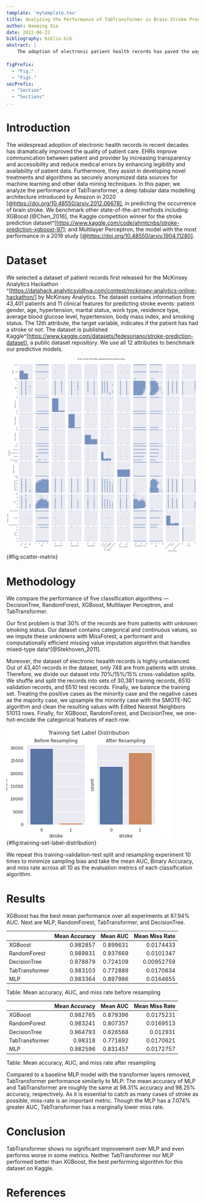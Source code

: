 ```yaml
---
template: 'mytemplate.tex'
title: Analyzing the Performance of TabTransformer in Brain Stroke Prediction
author: Haoming Xia
date: 2022-06-22
bibliography: biblio.bib
abstract: |
	The adoption of electronic patient health records has paved the way for machine learning and deep learning in disease diagnostics and prediction. Neural networks are especially suited to such tasks as they can handle noisy data and perform well even with many input variables. In this study, we measure the performance of TabTransformer, a new deep tabular data modelling architecture proposed in 2020. We then compare TabTransformer’s performance with other state-of-art machine learning algorithms, including the feed-forward Multilayer Perceptron model, which performed well in previous studies.

figPrefix:
  - "Fig."
  - "Figs."
secPrefix:
  - "Section"
  - "Sections"
...
```


# Introduction

The widespread adoption of electronic health records in recent decades has
dramatically improved the quality of patient care. EHRs improve
communication between patient and provider by increasing transparency and
accessibility and reduce medical errors by enhancing legibility and
availability of patient data. Furthermore, they assist in developing novel
treatments and algorithms as securely anonymized data sources for machine
learning and other data mining techniques. In this paper, we analyze the
performance of TabTransformer, a deep tabular data modelling architecture
introduced by Amazon in 2020 [@https://doi.org/10.48550/arxiv.2012.06678],
in predicting the occurrence of brain stroke. We benchmark other
state-of-the-art methods including XGBoost [@Chen_2016], the Kaggle
competition winner for the stroke prediction
dataset^[<https://www.kaggle.com/code/ahmtcnbs/stroke-prediction-xgboost-97>];
and Multilayer Perceptron, the model with the most performance in a 2019
study [@https://doi.org/10.48550/arxiv.1904.11280].

# Dataset

We selected a dataset of patient records first released for the McKinsey
Analytics Hackathon
^[<https://datahack.analyticsvidhya.com/contest/mckinsey-analytics-online-hackathon/>]
by McKinsey Analytics. The dataset contains information from 43,401
patients and 11 clinical features for predicting stroke events: patient
gender, age, hypertension, marital status, work type, residence type,
average blood glucose level, hypertension, body mass index, and smoking
status. The 12th attribute, the target variable, indicates if the patient
has had a stroke or not. The dataset is published
Kaggle^[<https://www.kaggle.com/datasets/fedesoriano/stroke-prediction-dataset>],
a public dataset repository. We use all 12 attributes to benchmark our
predictive models.

![Scatterplot matrix](../results/pairplot.png){#fig:scatter-matrix}

# Methodology

We compare the performance of five classification algorithms
— DecisionTree, RandomForest, XGBoost, Multilayer Perceptron, and
TabTransformer.

Our first problem is that 30% of the records are from patients with
unknown smoking status. Our dataset contains categorical and continuous
values, so we impute these unknowns with MissForest, a performant and
computationally efficient missing value imputation algorithm that handles
mixed-type data^[@Stekhoven_2011].

Moreover, the dataset of electronic heaalth records is highly unbalanced.
Out of 43,401 records in the dataset, only 748 are from patients with
stroke. Therefore, we divide our dataset into 70%/15%/15% cross-validation
splits. We shuffle and split the records into sets of 30,381 training
records, 6510 validation records, and 6510 test records. Finally, we
balance the training set. Treating the positive cases as the minority case
and the negative cases as the majority case, we upsample the minority
case with the SMOTE-NC algorithm and clean the resulting values with
Edited Nearest Neighbors 51013 rows. Finally, for XGBoost, RandomForest,
and DecisionTree, we one-hot-encode the categorical features of each
row.

![Training Set Label Distribution](../results/training_set_label_distribution.png){#fig:training-set-label-distribution}

We repeat this training-validation-test split and resampling experiment 10
times to minimize sampling bias and take the mean AUC, Binary Accuracy,
and miss rate across all 10 as the evaluation metrics of each
classification algorithm.

# Results

XGBoost has the best mean performance over all experiments at 87.94% AUC.
Next are MLP, RandomForest, TabTransformer, and DecisionTree.

|                | Mean Accuracy | Mean AUC | Mean Miss Rate |
| :------------- | ------------: | -------: | -------------: |
| XGBoost        |      0.982857 | 0.899631 |      0.0174433 |
| RandomForest   |      0.989831 | 0.937669 |      0.0101347 |
| DecisionTree   |      0.978879 | 0.724109 |     0.00952759 |
| TabTransformer |      0.983103 | 0.772889 |      0.0170634 |
| MLP            |      0.983364 | 0.897986 |      0.0164655 |

Table: Mean accuracy, AUC, and miss rate before resampling

|                | Mean Accuracy | Mean AUC | Mean Miss Rate |
| :------------- | ------------: | -------: | -------------: |
| XGBoost        |      0.982765 | 0.879396 |      0.0175231 |
| RandomForest   |      0.983241 | 0.807357 |      0.0169513 |
| DecisionTree   |      0.964793 | 0.626568 |       0.012931 |
| TabTransformer |       0.98318 | 0.771692 |      0.0170621 |
| MLP            |      0.982596 | 0.831457 |      0.0172757 |

Table: Mean accuracy, AUC, and miss rate after resampling

Compared to a baseline MLP model with the transformer layers removed,
TabTransformer performance similarily to MLP: The mean accuracy of MLP and
TabTransformer are roughly the same at 98.31% accuracy and 98.25%
accuracy, respectively. As it is essential to catch as many cases of
stroke as possible, miss-rate is an important metric. Though the MLP has
a 7.074% greater AUC, TabTransformer has a marginally lower miss rate.

# Conclusion

TabTransformer shows no significant improvement over MLP and even performs
worse in some metrics. Neither TabTransformer nor MLP performed better
than XGBoost, the best performing algorithm for this dataset on Kaggle.

# References
